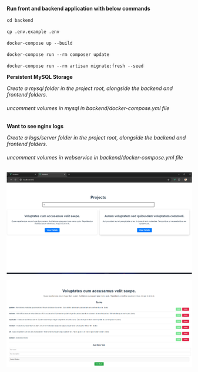 **Run front and backend application with below commands**

`cd backend`

`cp .env.example .env`

`docker-compose up --build `

`docker-compose run --rm composer update`

`docker-compose run --rm artisan migrate:fresh --seed`

**Persistent MySQL Storage**

_Create a mysql folder in the project root, alongside the backend and frontend folders._

###### uncomment volumes in mysql in backend/docker-compose.yml file

**Want to see nginx logs**

_Create a logs/server folder in the project root, alongside the backend and frontend folders._

###### uncomment volumes in webservice in backend/docker-compose.yml file


![img.png](img.png)

![img_1.png](img_1.png)